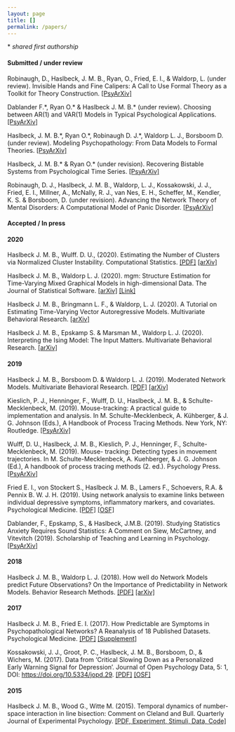 ```yaml
---
layout: page
title: []
permalink: /papers/
---
```


\* *shared first authorship*

#### Submitted / under review

Robinaugh, D., Haslbeck, J. M. B., Ryan, O., Fried, E. I., & Waldorp, L. (under review). Invisible Hands and Fine Calipers: A Call to Use Formal Theory as a Toolkit for Theory Construction. [[PsyArXiv]](https://doi.org/10.31234/osf.io/ugz7y)

Dablander F.\*, Ryan O.\* & Haslbeck J. M. B.\* (under review). Choosing between AR(1) and VAR(1) Models in Typical Psychological Applications. [[PsyArXiv]](https://psyarxiv.com/qgewy/)

Haslbeck, J. M. B.\*, Ryan O.\*, Robinaugh D. J.\*, Waldorp L. J., Borsboom D. (under review). Modeling Psychopathology: From Data Models to Formal Theories. [[PsyArXiv]](https://psyarxiv.com/jgm7f)

Haslbeck, J. M. B.\* & Ryan O.\* (under revision). Recovering Bistable Systems from Psychological Time Series. [[PsyArXiv]](https://psyarxiv.com/kcv3s)

Robinaugh, D. J., Haslbeck, J. M. B., Waldorp, L. J., Kossakowski, J. J., Fried, E. I., Millner, A., McNally, R. J., van Nes, E. H., Scheffer, M., Kendler, K. S.  & Borsboom, D. (under revision). Advancing the Network Theory of Mental Disorders: A Computational Model of Panic Disorder. [[PsyArXiv]](https://psyarxiv.com/km37w/)

#### Accepted / In press

#### 2020

Haslbeck J. M. B., Wulff. D. U., (2020). Estimating the Number of Clusters via Normalized Cluster Instability. Computational Statistics. [[PDF]](https://rdcu.be/b4gjj)  [[arXiv]](https://arxiv.org/abs/1608.07494)

Haslbeck J. M. B., Waldorp L. J. (2020). mgm: Structure Estimation for Time-Varying Mixed Graphical Models in high-dimensional Data. The Journal of Statistical Software. [[arXiv]](https://arxiv.org/abs/1510.06871) [[Link]](https://www.jstatsoft.org/article/view/v093i08)

Haslbeck J. M. B., Bringmann L. F., & Waldorp, L. J. (2020). A Tutorial on Estimating Time-Varying Vector Autoregressive Models. Multivariate Behavioral Research. [[arXiv]](https://arxiv.org/abs/1711.05204)

Haslbeck J. M. B., Epskamp S. & Marsman M., Waldorp L. J.  (2020). Interpreting the Ising Model: The Input Matters. Multivariate Behavioral Research. [[arXiv]](http://arxiv.org/abs/1811.02916)

#### 2019

Haslbeck J. M. B., Borsboom D. & Waldorp L. J. (2019). Moderated Network Models. Multivariate Behavioral Research. [[PDF]](https://www.tandfonline.com/doi/full/10.1080/00273171.2019.1677207) [[arXiv]](https://arxiv.org/abs/1807.02877)

Kieslich, P. J., Henninger, F., Wulff, D. U., Haslbeck, J. M. B., & Schulte-Mecklenbeck, M. (2019). Mouse-tracking: A practical guide to implementation and analysis. In M. Schulte-Mecklenbeck, A. Kühberger, & J. G. Johnson (Eds.), A Handbook of Process Tracing Methods. New York, NY: Routledge. [[PsyArXiv]](https://psyarxiv.com/zuvqa/)

Wulff, D. U., Haslbeck, J. M. B., Kieslich, P. J., Henninger, F., Schulte-Mecklenbeck, M. (2019). Mouse- tracking: Detecting types in movement trajectories. In M. Schulte-Mecklenbeck, A. Kuehberger, & J. G. Johnson (Ed.), A handbook of process tracing methods (2. ed.). Psychology Press. [[PsyArXiv]](https://psyarxiv.com/6edca/)

Fried E. I., von Stockert S., Haslbeck J. M. B., Lamers F., Schoevers, R.A. & Pennix B. W. J. H. (2019). Using network analysis to examine links between individual depressive symptoms, inflammatory markers, and covariates. Psychological Medicine. [[PDF]](https://www.cambridge.org/core/journals/psychological-medicine/article/using-network-analysis-to-examine-links-between-individual-depressive-symptoms-inflammatory-markers-and-covariates/E2C8D6857450A832AF10CD9E8DA757BB) [[OSF]](https://osf.io/h92nk/)

Dablander, F., Epskamp, S., & Haslbeck, J.M.B. (2019). Studying Statistics Anxiety Requires Sound Statistics: A Comment on Siew, McCartney, and Vitevitch (2019). Scholarship of Teaching and Learning in Psychology. [[PsyArXiv]](https://psyarxiv.com/pfnys)

#### 2018

Haslbeck J. M. B., Waldorp L. J. (2018). How well do Network Models predict Future Observations? On the Importance of Predictability in Network Models. Behavior Research Methods. [[PDF]](https://link.springer.com/article/10.3758/s13428-017-0910-x) [[arXiv]](https://arxiv.org/abs/1610.09108)

#### 2017

Haslbeck J. M. B., Fried E. I. (2017). How Predictable are Symptoms in Psychopathological Networks? A Reanalysis of 18 Published Datasets. Psychological Medicine. [[PDF]](https://jmbh.github.io/files/NP_PM.pdf) [[Supplement]](https://jmbh.github.io/files/SupMaterial_new.zip)

Kossakowski, J. J., Groot, P. C., Haslbeck, J. M. B., Borsboom, D., & Wichers, M. (2017). Data from ‘Critical Slowing Down as a Personalized Early Warning Signal for Depression’. Journal of Open Psychology Data, 5: 1, DOI: https://doi.org/10.5334/jopd.29. [[PDF]](http://openpsychologydata.metajnl.com/articles/10.5334/jopd.29/) [[OSF]](https://osf.io/j4fg8/)

#### 2015

Haslbeck J. M. B., Wood G., Witte M. (2015). Temporal dynamics of number-space interaction in line bisection: Comment on Cleland and Bull. Quarterly Journal of Experimental Psychology. [[PDF, Experiment, Stimuli, Data, Code]](https://github.com/jmbh/bisectionpaper)

